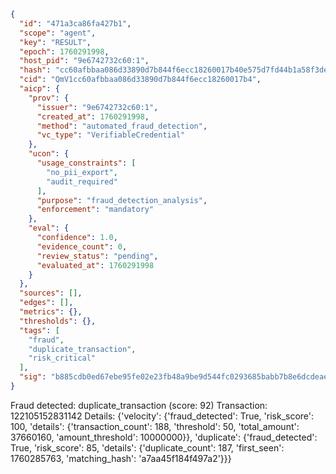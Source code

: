 ```json
{
  "id": "471a3ca86fa427b1",
  "scope": "agent",
  "key": "RESULT",
  "epoch": 1760291998,
  "host_pid": "9e6742732c60:1",
  "hash": "cc60afbbaa086d33890d7b844f6ecc18260017b40e575d7fd44b1a58f3ded81b",
  "cid": "QmV1cc60afbbaa086d33890d7b844f6ecc18260017b4",
  "aicp": {
    "prov": {
      "issuer": "9e6742732c60:1",
      "created_at": 1760291998,
      "method": "automated_fraud_detection",
      "vc_type": "VerifiableCredential"
    },
    "ucon": {
      "usage_constraints": [
        "no_pii_export",
        "audit_required"
      ],
      "purpose": "fraud_detection_analysis",
      "enforcement": "mandatory"
    },
    "eval": {
      "confidence": 1.0,
      "evidence_count": 0,
      "review_status": "pending",
      "evaluated_at": 1760291998
    }
  },
  "sources": [],
  "edges": [],
  "metrics": {},
  "thresholds": {},
  "tags": [
    "fraud",
    "duplicate_transaction",
    "risk_critical"
  ],
  "sig": "b885cdb0ed67ebe95fe02e23fb48a9be9d544fc0293685babb7b8e6dcdeae04f"
}
```

Fraud detected: duplicate_transaction (score: 92)
Transaction: 122105152831142
Details: {'velocity': {'fraud_detected': True, 'risk_score': 100, 'details': {'transaction_count': 188, 'threshold': 50, 'total_amount': 37660160, 'amount_threshold': 10000000}}, 'duplicate': {'fraud_detected': True, 'risk_score': 85, 'details': {'duplicate_count': 187, 'first_seen': 1760285763, 'matching_hash': 'a7aa45f184f497a2'}}}